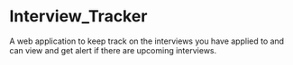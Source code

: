 # Interview_Tracker
A web application to keep track on the interviews you have applied to and can view and get alert if there are upcoming interviews.
